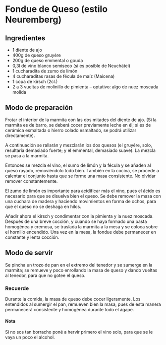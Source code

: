 # Fondue de Queso (estilo Neuremberg)

## Ingredientes

* 1 diente de ajo
* 400g de queso gruyére
* 200g de queso emmental o gouda
* 0,3l de vino blanco semiseco (si es posible de Neuchätel)
* 1 cucharadita de zumo de limón
* 4 cucharaditas rasas de fécula de maíz (Maicena)
* 1 copa de kirsch (2cl.)
* 2 a 3 vueltas de molinillo de pimienta – optativo: algo de nuez moscada molida

## Modo de preparación

Frotar el interior de la marmita con las dos mitades del diente de ajo. (Si la
marmita es de barro, se deberá cocer previamente leche en él; si es de cerámica
esmaltada o hierro colado esmaltado, se podrá utilizar directamente).

A continuación se rallarán y mezclarán los dos quesos (el gruyére, solo,
resultaría demasiado fuerte; y el emmental, demasiado suave). La mezcla se pasa
a la marmita.

Entonces se mezcla el vino, el sumo de limón y la fécula y se añaden al queso
rayado, removiéndolo todo bien. También en la cocina, se procede a calentar el
conjunto hasta que se forme una masa consistente. No olvidar remover
constantemente.

El zumo de limón es importante para acidificar más el vino, pues el ácido es
necesario para que se disuelva bien el queso. Se debe remover la masa con una
cuchara de madera y haciendo movimientos en forma de ochos, para que el queso no
se deshaga en hilos.

Añadir ahora el kirsch y condimentar con la pimienta y la nuez moscada. Después
de una breve cocción, y cuando se haya formado una pasta homogénea y cremosa, se
traslada la marmita a la mesa y se coloca sobre el hornillo encendido. Una vez
en la mesa, la fondue debe permanecer en constante y lenta cocción.

## Modo de servir

Se pincha un trozo de pan en el extremo del tenedor y se sumerge en la marmita;
se remueve y poco enrollando la masa de queso y dando vueltas al tenedor, para
que no gotee el queso.

### Recuerde

Durante la comida, la masa de queso debe cocer ligeramente. Los entendidos al
sumergir el pan, remueven bien la masa, pues de esta manera permanecerá
consistente y homogénea durante todo el ágape.

#### Nota

Si no sos tan borracho poné a hervir primero el vino solo, para que se le vaya
un poco el alcohol.
